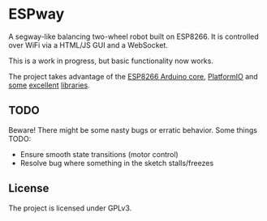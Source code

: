 # ESPway

A segway-like balancing two-wheel robot built on ESP8266. It is controlled over WiFi via a HTML/JS GUI and a WebSocket.

This is a work in progress, but basic functionality now works.

The project takes advantage of the [ESP8266 Arduino core](https://github.com/esp8266/Arduino),
[PlatformIO](http://platformio.org/) and
[some](https://github.com/jrowberg/i2cdevlib/tree/master/Arduino/MPU6050)
[excellent](https://github.com/me-no-dev/ESPAsyncWebServer)
[libraries](https://github.com/Makuna/NeoPixelBus).

## TODO

Beware! There might be some nasty bugs or erratic behavior. Some things TODO:

* Ensure smooth state transitions (motor control)
* Resolve bug where something in the sketch stalls/freezes

## License
The project is licensed under GPLv3.

